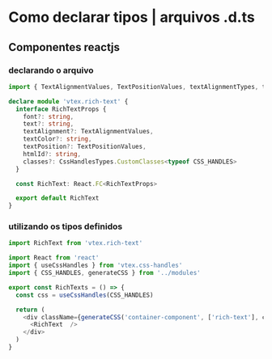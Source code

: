 # Como declarar tipos | arquivos .d.ts


## Componentes reactjs

### declarando o arquivo
```typescript - arquivo.d.ts
import { TextAlignmentValues, TextPositionValues, textAlignmentTypes, textPositionTypes } from 'vtex.rich-text/react/typings/SchemaTypes'

declare module 'vtex.rich-text' {
  interface RichTextProps {
    font?: string,
    text?: string,
    textAlignment?: TextAlignmentValues,
    textColor?: string,
    textPosition?: TextPositionValues,
    htmlId?: string,
    classes?: CssHandlesTypes.CustomClasses<typeof CSS_HANDLES>
  }

  const RichText: React.FC<RichTextProps>

  export default RichText
}
```

### utilizando os tipos definidos
```typescript - arquivo.tsx
import RichText from 'vtex.rich-text'

import React from 'react'
import { useCssHandles } from 'vtex.css-handles'
import { CSS_HANDLES, generateCSS } from '../modules'

export const RichTexts = () => {
  const css = useCssHandles(CSS_HANDLES)

  return (
    <div className={generateCSS('container-component', ['rich-text'], css)}>
      <RichText  />
    </div>
  )
}
```	
